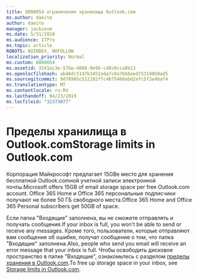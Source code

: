 ```yaml
---
title: 8000054 ограничение хранилища Outlook.com
ms.author: daeite
author: daeite
manager: jackiesm
ms.date: 5/31/2018
ms.audience: ITPro
ms.topic: article
ROBOTS: NOINDEX, NOFOLLOW
localization_priority: Normal
ms.custom: 8000054
ms.assetid: 3241ac3e-57be-4888-9e95-c48c0cca8b13
ms.openlocfilehash: ab46dc5147b3452ada7c0a76b6eed753108b0ad5
ms.sourcegitcommit: 9d78905c512192ffc4675468abd2efc5f2e4baf4
ms.translationtype: MT
ms.contentlocale: ru-RU
ms.lasthandoff: 04/23/2019
ms.locfileid: "32373077"
---
```

# <a name="storage-limits-in-outlookcom"></a><span data-ttu-id="1deca-102">Пределы хранилища в Outlook.com</span><span class="sxs-lookup"><span data-stu-id="1deca-102">Storage limits in Outlook.com</span></span>

<span data-ttu-id="1deca-103">Корпорация Майкрософт предлагает 15GBе место для хранения бесплатной Outlook.comной учетной записи электронной почты.</span><span class="sxs-lookup"><span data-stu-id="1deca-103">Microsoft offers 15GB of email storage space per free Outlook.com account.</span></span> <span data-ttu-id="1deca-104">Office 365 Home и Office 365 персональные подписчики получают не более 50 ГБ свободного места.</span><span class="sxs-lookup"><span data-stu-id="1deca-104">Office 365 Home and Office 365 Personal subscribers get 50GB of space.</span></span>
  
<span data-ttu-id="1deca-105">Если папка "Входящие" заполнена, вы не сможете отправлять и получать сообщения.</span><span class="sxs-lookup"><span data-stu-id="1deca-105">If your inbox is full, you won't be able to send or receive any messages.</span></span> <span data-ttu-id="1deca-106">Кроме того, пользователи, которые отправляют вам сообщение об ошибке, получат сообщение о том, что папка "Входящие" заполнена.</span><span class="sxs-lookup"><span data-stu-id="1deca-106">Also, people who send you email will receive an error message that your inbox is full.</span></span> <span data-ttu-id="1deca-107">Чтобы освободить дисковое пространство в папке "Входящие", ознакомьтесь с разделом [пределы хранения в Outlook.com](https://go.microsoft.com/fwlink/p/?linkid=2001900&amp;clcid=0x409).</span><span class="sxs-lookup"><span data-stu-id="1deca-107">To free up storage space in your inbox, see [Storage limits in Outlook.com](https://go.microsoft.com/fwlink/p/?linkid=2001900&amp;clcid=0x409).</span></span>
  


